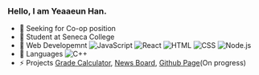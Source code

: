 ### Hello, I am Yeaaeun Han.
  
- 🔭 Seeking for Co-op position 
- 🌱 Student at Seneca College  
- 💬 Web Developemnt ![JavaScript](https://img.shields.io/badge/-JavaScript-blue?logo=javascript) ![React](https://img.shields.io/badge/-React-blue?logo=react) ![HTML](https://img.shields.io/badge/-HTML-blue?logo=html5&logoColor=ffffff) ![CSS](https://img.shields.io/badge/-CSS-blue?logo=css3)  ![Node.js](https://img.shields.io/badge/-Node.js-blue?logo=node.js)  
- 💬 Languages ![C++](https://img.shields.io/badge/-C%2B%2B-green?logo=C%2B%2B)  
- ⚡ Projects [Grade Calculator](https://github.com/YeaaeunHan/GradeCalculator), [News Board](https://github.com/YeaaeunHan/NewsBoard), [Github Page](https://yeaaeunhan.github.io/)(On progress)  

<!--
**YeaaeunHan/YeaaeunHan** is a ✨ _special_ ✨ repository because its `README.md` (this file) appears on your GitHub profile.

Here are some ideas to get you started:

- 🔭 I’m currently working on ...
- 🌱 I’m currently learning ...
- 👯 I’m looking to collaborate on ...
- 🤔 I’m looking for help with ...
- 💬 Ask me about ...
- 📫 How to reach me: ...
- 😄 Pronouns: ...
- ⚡ Fun fact: ...
-->

